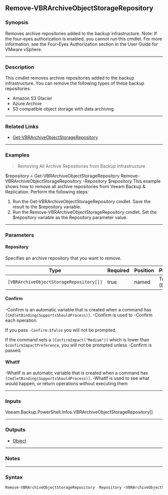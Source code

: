 Remove-VBRArchiveObjectStorageRepository
----------------------------------------

### Synopsis
Removes archive repositories added to the backup infrastructure.
Note: If the four-eyes authorization is enabled, you cannot run this cmdlet. For more information, see the Four-Eyes Authorization section in the User Guide for VMware vSphere.

---

### Description

This cmdlet removes archive repositories added to the backup infrastructure. You can remove the following types of these backup repositories:
- Amazon S3 Glacier
- Azure Archive
- S3 compatible object storage with data archiving

---

### Related Links
* [Get-VBRArchiveObjectStorageRepository](Get-VBRArchiveObjectStorageRepository)

---

### Examples
> Removing All Archive Repositories from Backup Infrastructure

$repository = Get-VBRArchiveObjectStorageRepository
Remove-VBRArchiveObjectStorageRepository -Repository $repository
This example shows how to remove all archive repositories from Veeam Backup & Replication.
Perform the following steps:
1. Run the Get-VBRArchiveObjectStorageRepository cmdlet. Save the result to the $repository variable.
2. Run the Remove-VBRArchiveObjectStorageRepository cmdlet. Set the $repository variable as the Repository parameter value.

---

### Parameters
#### **Repository**
Specifies an archive repository that you want to remove.

|Type                                   |Required|Position|PipelineInput |
|---------------------------------------|--------|--------|--------------|
|`[VBRArchiveObjectStorageRepository[]]`|true    |named   |True (ByValue)|

#### **Confirm**
-Confirm is an automatic variable that is created when a command has ```[CmdletBinding(SupportsShouldProcess)]```.
-Confirm is used to -Confirm each operation.

If you pass ```-Confirm:$false``` you will not be prompted.

If the command sets a ```[ConfirmImpact("Medium")]``` which is lower than ```$confirmImpactPreference```, you will not be prompted unless -Confirm is passed.

#### **WhatIf**
-WhatIf is an automatic variable that is created when a command has ```[CmdletBinding(SupportsShouldProcess)]```.
-WhatIf is used to see what would happen, or return operations without executing them

---

### Inputs
Veeam.Backup.PowerShell.Infos.VBRArchiveObjectStorageRepository[]

---

### Outputs
* [Object](https://learn.microsoft.com/en-us/dotnet/api/System.Object)

---

### Notes

---

### Syntax
```PowerShell
Remove-VBRArchiveObjectStorageRepository -Repository <VBRArchiveObjectStorageRepository[]> [-Confirm] [-WhatIf] [<CommonParameters>]
```
